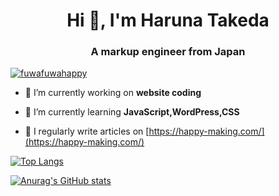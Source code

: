 <h1 align="center">Hi 👋, I'm Haruna Takeda</h1>
<h3 align="center">A markup engineer from Japan</h3>

<p align="left"> <a href="https://twitter.com/fuwafuwahappy" target="blank"><img src="https://img.shields.io/twitter/follow/fuwafuwahappy?logo=twitter&style=for-the-badge" alt="fuwafuwahappy" /></a>
</p>

- 🔭 I’m currently working on **website coding**

- 🌱 I’m currently learning **JavaScript,WordPress,CSS**

- 📝 I regularly write articles on [https://happy-making.com/](https://happy-making.com/)

[![Top Langs](https://github-readme-stats.vercel.app/api/top-langs/?username=haru-programming&layout=compact)](https://github.com/anuraghazra/github-readme-stats)

[![Anurag's GitHub stats](https://github-readme-stats.vercel.app/api?username=haru-programming)](https://github.com/anuraghazra/github-readme-stats)
